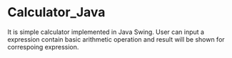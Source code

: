 # Calculator_Java

It is simple calculator implemented in Java Swing. User can input a expression contain basic arithmetic operation and result will be shown for correspoing expression. 
